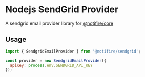 # Nodejs SendGrid Provider

A sendgrid email provider library for [@notifire/core](https://github.com/notifirehq/notifire)

## Usage

```javascript
import { SendgridEmailProvider } from '@notifire/sendgrid';

const provider = new SendgridEmailProvider({
  apiKey: process.env.SENDGRID_API_KEY
});
```
